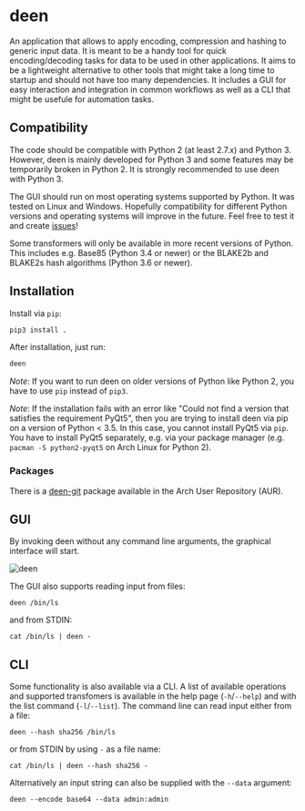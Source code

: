 # deen

An application that allows to apply encoding, compression and hashing to generic input data. It is meant to be a handy tool for quick encoding/decoding tasks for data to be used in other applications. It aims to be a lightweight alternative to other tools that might take a long time to startup and should not have too many dependencies. It includes a GUI for easy interaction and integration in common workflows as well as a CLI that might be usefule for automation tasks.

## Compatibility

The code should be compatible with Python 2 (at least 2.7.x) and Python 3. However, deen is mainly developed for Python 3 and some features may be temporarily broken in Python 2. It is strongly recommended to use deen with Python 3.

The GUI should run on most operating systems supported by Python. It was tested on Linux and Windows. Hopefully compatibility for different Python versions and operating systems will improve in the future. Feel free to test it and create [issues](https://github.com/takeshixx/deen/issues)!

Some transformers will only be available in more recent versions of Python. This includes e.g. Base85 (Python 3.4 or newer) or the BLAKE2b and BLAKE2s hash algorithms (Python 3.6 or newer).

## Installation

Install via `pip`:

```bash
pip3 install .
```

After installation, just run:
    
```bash
deen
```

*Note*: If you want to run deen on older versions of Python like Python 2, you have to use `pip` instead of `pip3`.

*Note*: If the installation fails with an error like "Could not find a version that satisfies the requirement PyQt5", then you are trying to install deen via pip on a version of Python < 3.5. In this case, you cannot install PyQt5 via `pip`. You have to install PyQt5 separately, e.g. via your package manager (e.g. `pacman -S python2-pyqt5` on Arch Linux for Python 2).

### Packages

There is a [deen-git](https://aur.archlinux.org/packages/deen-git) package available in the Arch User Repository (AUR).

## GUI

By invoking deen without any command line arguments, the graphical interface will start.

![deen](https://i.imgur.com/522iUtH.png)

The GUI also supports reading input from files:

```
deen /bin/ls
```

and from STDIN:

```
cat /bin/ls | deen -
```

## CLI

Some functionality is also available via a CLI. A list of available operations and supported transfomers is available in the help page (`-h`/`--help`) and with the list command (`-l`/`--list`). The command line can read input either from a file:

```
deen --hash sha256 /bin/ls
```

or from STDIN by using `-` as a file name:

```
cat /bin/ls | deen --hash sha256 -
```

Alternatively an input string can also be supplied with the `--data` argument:

```
deen --encode base64 --data admin:admin
```
